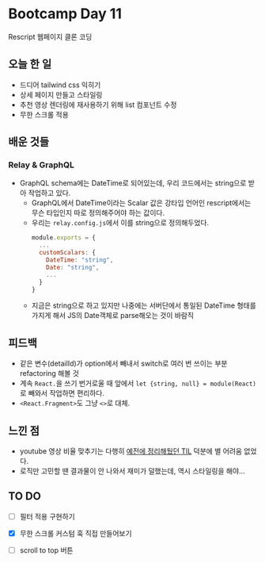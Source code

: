 # Bootcamp Day 11

Rescript 웹페이지 클론 코딩 

## 오늘 한 일
- 드디어 tailwind css 익히기
- 상세 페이지 만들고 스타일링
- 추천 영상 렌더링에 재사용하기 위해 list 컴포넌트 수정
- 무한 스크롤 적용

## 배운 것들

### Relay & GraphQL
- GraphQL schema에는 DateTime로 되어있는데, 우리 코드에서는 string으로 받아 작업하고 있다.
  - GraphQL에서 DateTime이라는 Scalar 값은 강타입 언어인 rescript에서는 무슨 타입인지 따로 정의해주어야 하는 값이다.
  - 우리는 `relay.config.js`에서 이를 string으로 정의해두었다.
    ```js
    module.exports = { 
      ...
      customScalars: {
        DateTime: "string",
        Date: "string",
        ...
      }
    }
    ```
  - 지금은 string으로 하고 있지만 나중에는 서버단에서 통일된 DateTime 형태를 가지게 해서 JS의 Date객체로 parse해오는 것이 바람직

## 피드백
- 같은 변수(detailId)가 option에서 빼내서 switch로 여러 번 쓰이는 부분 refactoring 해볼 것
- 계속 `React.`을 쓰기 번거로울 때 앞에서 `let {string, null} = module(React)`로 빼와서 작업하면 편리하다.
- `<React.Fragment>`도 그냥 `<>`로 대체.

## 느낀 점
- youtube 영상 비율 맞추기는 다행히 [예전에 정리해뒀던 TIL](https://github.com/hanana1253/TIL/blob/main/htmlcss/20210305.md#youtube-%EC%98%81%EC%83%81-%EB%B0%98%EC%9D%91%ED%98%95%EC%9C%BC%EB%A1%9C-%ED%8D%BC%EC%98%A4%EA%B8%B0iframe-%ED%81%AC%EA%B8%B0-%EC%9E%90%EB%8F%99%EC%A1%B0%EC%A0%88-trick) 덕분에 별 어려움 없었다.
- 로직만 고민할 땐 결과물이 안 나와서 재미가 덜했는데, 역시 스타일링을 해야...

## TO DO
- [ ] 필터 적용 구현하기
- [x] 무한 스크롤 커스텀 훅 직접 만들어보기
- [ ] scroll to top 버튼

